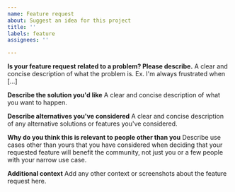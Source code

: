 ```yaml
---
name: Feature request
about: Suggest an idea for this project
title: ''
labels: feature
assignees: ''

---
```


**Is your feature request related to a problem? Please describe.**
A clear and concise description of what the problem is. Ex. I'm always frustrated when [...]

**Describe the solution you'd like**
A clear and concise description of what you want to happen.

**Describe alternatives you've considered**
A clear and concise description of any alternative solutions or features you've considered.

**Why do you think this is relevant to people other than you**
Describe use cases other than yours that you have considered when deciding that your requested feature will benefit the community, not just you or a few people with your narrow use case.

**Additional context**
Add any other context or screenshots about the feature request here.
